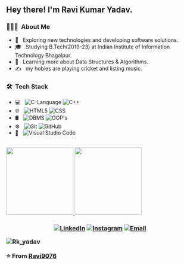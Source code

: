 <h2> Hey there! I'm Ravi Kumar Yadav.</h2>

<h3> 👨🏻‍💻 &nbsp;About Me </h3>

- 🤔 &nbsp; Exploring new technologies and developing software solutions.
- 🎓 &nbsp; Studying B.Tech(2019-23) at Indian Institute of Information Technology Bhagalpur.
- 🌱 &nbsp; Learning more about Data Structures & Algorithms.
- ✍️ &nbsp; my hobies are playing cricket and listing music.

<h3> 🛠 &nbsp;Tech Stack</h3>

- 💻 &nbsp;
  ![C-Language](https://img.shields.io/badge/-C-333333?style=flat&logo=C&logoColor=00599C)
  ![C++](https://img.shields.io/badge/-C++-333333?style=flat&logo=C%2B%2B&logoColor=00599C)
- 🌐 &nbsp;
  ![HTML5](https://img.shields.io/badge/-HTML5-333333?style=flat&logo=HTML5)
  ![CSS](https://img.shields.io/badge/-CSS-333333?style=flat&logo=CSS3&logoColor=1572B6)
- 🛢 &nbsp;
  ![DBMS](https://img.shields.io/badge/-DBMS-333333?style=flat&logo=dbms)
  ![OOP's](https://img.shields.io/badge/-OOP's-333333?style=flat&logo=oop's)
- ⚙️ &nbsp;
  ![Git](https://img.shields.io/badge/-Git-333333?style=flat&logo=git)
  ![GitHub](https://img.shields.io/badge/-GitHub-333333?style=flat&logo=github)
- 🔧 &nbsp;
  ![Visual Studio Code](https://img.shields.io/badge/-Visual%20Studio%20Code-333333?style=flat&logo=visual-studio-code&logoColor=007ACC)
 

<br/>

<a href="https://github.com/Ravi9076">
  <img height="180em" src="https://github-readme-stats.vercel.app/api?username=Ravi9076&theme=buefy&show_icons=true" />
  <img height="180em" src="https://github-readme-stats.vercel.app/api/top-langs/?username=Ravi9076&theme=buefy&layout=compact" />
</a>

<br/>

<h3>

<p align="center">
<a href="https://www.linkedin.com/in/ravi-yadav-098939197/"><img alt="LinkedIn" src="https://img.shields.io/badge/LinkedIn-Ravi%20Yadav-blue?style=flat-square&logo=linkedin"></a>
<a href="https://www.instagram.com/ravi.kuyadav/"><img alt="Instagram" src="https://img.shields.io/badge/Instagram-ravi.kuyadav-blue?style=flat-square&logo=instagram"></a>
<a href="mailto:raviiit872000@gmail.com"><img alt="Email" src="https://img.shields.io/badge/Email-raviiit872000@gmail.com-blue?style=flat-square&logo=gmail"></a>
</p>
<p>
    <img align="center" src="https://leetcode.card.workers.dev/?username=Rk_yadav&theme=auto" alt="Rk_yadav" />
</p>

⭐️ From [Ravi9076](https://github.com/Ravi9076)
